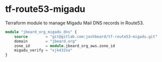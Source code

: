 # tf-route53-migadu

Terraform module to manage Migadu Mail DNS records in Route53.

```terraform
module "jbeard_org_migadu_dns" {
    source        = "git@gitlab.com:joshbeard/tf-route53-migadu.git"
    domain        = "jbeard.org"
    zone_id       = module.jbeard_org_aws.zone_id
    migadu_verify = "xjk432xa"
}
```

